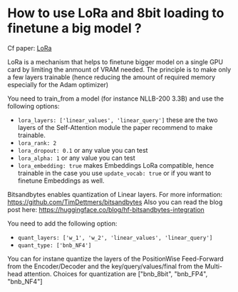 # How to use LoRa and 8bit loading to finetune a big model ?

Cf paper: [LoRa](https://arxiv.org/abs/2106.09685)

LoRa is a mechanism that helps to finetune bigger model on a single GPU card by limiting the anmount of VRAM needed.
The principle is to make only a few layers trainable (hence reducing the amount of required memory especially for the Adam optimizer)

You need to train_from a model (for instance NLLB-200 3.3B) and use the following options:

* `lora_layers: ['linear_values', 'linear_query']` these are the two layers of the Self-Attention module the paper recommend to make trainable.
* `lora_rank: 2`
* `lora_dropout: 0.1` or any value you can test
* `lora_alpha: 1` or any value you can test
* `lora_embedding: true` makes Embeddings LoRa compatible, hence trainable in the case you use `update_vocab: true` or if you want to finetune Embeddings as well.

Bitsandbytes enables quantization of Linear layers. For more information: https://github.com/TimDettmers/bitsandbytes
Also you can read the blog post here: https://huggingface.co/blog/hf-bitsandbytes-integration

You need to add the following option:

* `quant_layers: ['w_1', 'w_2', 'linear_values', 'linear_query']`
* `quant_type: ['bnb_NF4']`

You can for instane quantize the layers of the PositionWise Feed-Forward from the Encoder/Decoder and the key/query/values/final from the Multi-head attention.
Choices for quantization are ["bnb_8bit", "bnb_FP4", "bnb_NF4"]